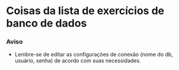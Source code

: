 # Coisas da lista de exercícios de banco de dados

### Aviso
- Lembre-se de editar as configurações de conexão (nome do db, usuário, senha) de acordo com suas necessidades.